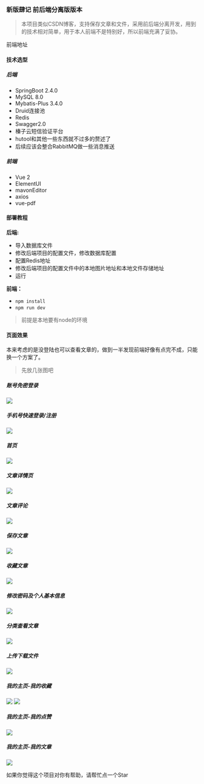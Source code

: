 ### 新版肆记 前后端分离版版本
>本项目类似CSDN博客，支持保存文章和文件，采用前后端分离开发，用到的技术相对简单，用于本人前端不是特别好，所以前端充满了妥协。

前端地址[](https://gitee.com/zhangliyuanblog/siji-v2-front-end)

#### 技术选型
##### 后端
- SpringBoot 2.4.0
- MySQL 8.0
- Mybatis-Plus 3.4.0
- Druid连接池
- Redis
- Swagger2.0
- 榛子云短信验证平台
- hutool和其他一些东西就不过多的赘述了
- 后续应该会整合RabbitMQ做一些消息推送

##### 前端
- Vue 2 
- ElementUI
- mavonEditor
- axios
- vue-pdf


#### 部署教程
**后端:**
- 导入数据库文件
- 修改后端项目的配置文件，修改数据库配置
- 配置Redis地址
- 修改后端项目的配置文件中的本地图片地址和本地文件存储地址
- 运行

**前端：**

-  `npm install`
- `npm run dev`

>前提是本地要有node的环境
#### 页面效果
本来考虑的是没登陆也可以查看文章的，做到一半发现前端好像有点完不成，只能换一个方案了。
>先放几张图吧
##### 账号免密登录
![](./doc/siji-1.png)
##### 手机号快速登录/注册
![](./doc/siji-9.png)
##### 首页
![](./doc/siji-2.png)
##### 文章详情页
![](./doc/siji-3.png)
##### 文章评论
![](./doc/siji-7.png)
##### 保存文章
![](./doc/siji-4.png)
##### 收藏文章
![](./doc/siji-5.png)
##### 修改密码及个人基本信息
![](./doc/siji-6.png)
##### 分类查看文章
![](./doc/siji-8.png)
##### 上传下载文件
![](./doc/siji-10.png)
##### 我的主页-我的收藏
![](./doc/siji-11.png)
![](./doc/siji-12.png)
##### 我的主页-我的点赞
![](./doc/siji-13.png)
##### 我的主页-我的文章
![](./doc/siji-14.png)

如果你觉得这个项目对你有帮助，请帮忙点一个Star